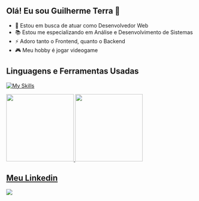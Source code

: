 ## Olá! Eu sou Guilherme Terra 👋
- 📍 Estou em busca de atuar como Desenvolvedor Web <br>
- 📚 Estou me especializando em Análise e Desenvolvimento de Sistemas <br>
- ⚡ Adoro tanto o Frontend, quanto o Backend <br>
- 🎮 Meu hobby é jogar videogame <br>

## Linguagens e Ferramentas Usadas
[![My Skills](https://skillicons.dev/icons?i=html,css,js,ts,angular,react,vite,bootstrap,git,java,nodejs,mysql,vscode)](https://skillicons.dev)

<!-- Modelo de tabela de dados do Git -->
<div>
  <a href="https://github.com/guifterra">
  <img loading="lazy" height="180em" src="https://github-readme-stats.vercel.app/api/top-langs/?username=guifterra&layout=compact&langs_count=7&theme=dracula"/>
  <img loading="lazy" height="180em" src="https://github-readme-stats.vercel.app/api?username=guifterra&show_icons=true&theme=dracula&include_all_commits=true&count_private=true"/>
</div>

## Meu Linkedin
<a href="https://www.linkedin.com/in/guilherme-fabiano-terra-2ba51a1b1/" target="_blank"><img loading="lazy" src="https://img.shields.io/badge/-LinkedIn-%230077B5?style=for-the-badge&logo=linkedin&logoColor=white" target="_blank"></a>
